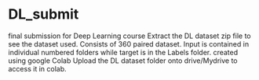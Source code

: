 # DL_submit
final submission for Deep Learning course
Extract the DL dataset zip file to see the dataset used. Consists of 360 paired dataset. Input is contained in individual numbered folders while target is in the Labels folder. 
created using google Colab
Upload the DL dataset folder onto drive/Mydrive to access it in colab.
